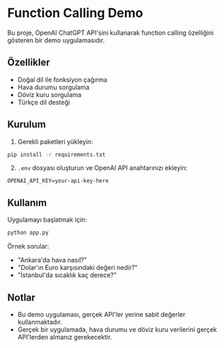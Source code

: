 # Function Calling Demo

Bu proje, OpenAI ChatGPT API'sini kullanarak function calling özelliğini gösteren bir demo uygulamasıdır.

## Özellikler

- Doğal dil ile fonksiyon çağırma
- Hava durumu sorgulama
- Döviz kuru sorgulama
- Türkçe dil desteği

## Kurulum

1. Gerekli paketleri yükleyin:
```bash
pip install -r requirements.txt
```

2. `.env` dosyası oluşturun ve OpenAI API anahtarınızı ekleyin:
```
OPENAI_API_KEY=your-api-key-here
```

## Kullanım

Uygulamayı başlatmak için:
```bash
python app.py
```

Örnek sorular:
- "Ankara'da hava nasıl?"
- "Dolar'ın Euro karşısındaki değeri nedir?"
- "İstanbul'da sıcaklık kaç derece?"

## Notlar

- Bu demo uygulaması, gerçek API'ler yerine sabit değerler kullanmaktadır.
- Gerçek bir uygulamada, hava durumu ve döviz kuru verilerini gerçek API'lerden almanız gerekecektir. 